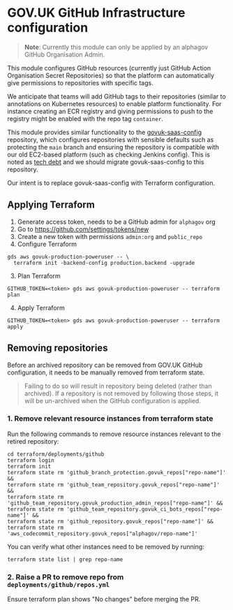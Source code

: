 # GOV.UK GitHub Infrastructure configuration

> **Note**: Currently this module can only be applied by an alphagov GitHub
Organisation Admin.

This module configures GitHub resources (currently just GitHub Action Organisation
Secret Repositories) so that the platform can automatically give permissions to
repositories with specific tags.

We anticipate that teams will add GitHub tags to their repositories (similar to
annotations on Kubernetes resources) to enable platform functionality.
For instance creating an ECR registry and giving permissions to push to the
registry might be enabled with the repo tag `container`.

This module provides similar functionality to the [govuk-saas-config]
repository, which configures repositories with sensible defaults such as
protecting the `main` branch and ensuring the repository is compatible with
our old EC2-based platform (such as checking Jenkins config).
This is noted as [tech debt] and we should migrate govuk-saas-config to this
repository.

Our intent is to replace govuk-saas-config with Terraform configuration.

[govuk-saas-config]: https://github.com/alphagov/govuk-saas-config/tree/master/github/lib
[tech debt]: https://trello.com/c/mojlsebq/226-we-have-two-tools-for-managing-github-resources

## Applying Terraform

1. Generate access token, needs to be a GitHub admin for `alphagov` org
  1. Go to https://github.com/settings/tokens/new
  2. Create a new token with permissions `admin:org` and `public_repo`
2. Configure Terraform
  ```shell
  gds aws govuk-production-poweruser -- \
    terraform init -backend-config production.backend -upgrade
  ```
3. Plan Terraform
  ```shell
  GITHUB_TOKEN=<token> gds aws govuk-production-poweruser -- terraform plan
  ```
4. Apply Terraform
  ```shell
  GITHUB_TOKEN=<token> gds aws govuk-production-poweruser -- terraform apply
  ```

## Removing repositories

Before an archived repository can be removed from GOV.UK GitHub configuration, it needs to be manually removed from terraform state. 

> Failing to do so will result in repository being deleted (rather than archived). If a repository is not removed by following those steps, it will be un-archived when the GitHub configuration is applied. 

### 1. Remove relevant resource instances from terraform state

Run the following commands to remove resource instances relevant to the retired repository:

```
cd terraform/deployments/github
terraform login
terraform init
terraform state rm 'github_branch_protection.govuk_repos["repo-name"]' &&
terraform state rm 'github_team_repository.govuk_repos["repo-name"]' &&
terraform state rm 'github_team_repository.govuk_production_admin_repos["repo-name"]' &&
terraform state rm 'github_team_repository.govuk_ci_bots_repos["repo-name"]' &&
terraform state rm 'github_repository.govuk_repos["repo-name"]' &&
terraform state rm 'aws_codecommit_repository.govuk_repos["alphagov/repo-name"]'
```

You can verify what other instances need to be removed by running:
```
terraform state list | grep repo-name
```

### 2. Raise a PR to remove repo from `deployments/github/repos.yml`

Ensure terraform plan shows "No changes" before merging the PR.